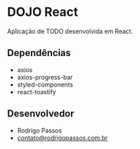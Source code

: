 # DOJO React

Aplicação de TODO desenvolvida em React.

## Dependências

- axios
- axios-progress-bar
- styled-components
- react-toastify

## Desenvolvedor

- Rodrigo Passos
- contato@rodrigopassos.com.br
